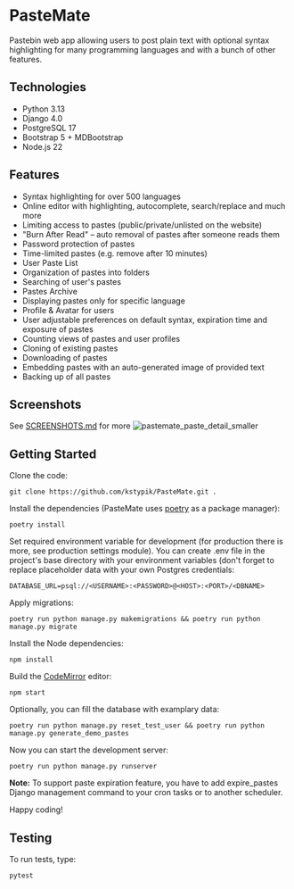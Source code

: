# PasteMate

Pastebin web app allowing users to post plain text with optional syntax highlighting for many programming languages and with a bunch of other features.

## Technologies

- Python 3.13
- Django 4.0
- PostgreSQL 17
- Bootstrap 5 + MDBootstrap
- Node.js 22

## Features

- Syntax highlighting for over 500 languages
- Online editor with highlighting, autocomplete, search/replace and much more
- Limiting access to pastes (public/private/unlisted on the website)
- "Burn After Read" – auto removal of pastes after someone reads them
- Password protection of pastes
- Time-limited pastes (e.g. remove after 10 minutes)
- User Paste List
- Organization of pastes into folders
- Searching of user's pastes
- Pastes Archive
- Displaying pastes only for specific language
- Profile & Avatar for users
- User adjustable preferences on default syntax, expiration time and exposure of pastes
- Counting views of pastes and user profiles
- Cloning of existing pastes
- Downloading of pastes
- Embedding pastes with an auto-generated image of provided text
- Backing up of all pastes

## Screenshots

See [SCREENSHOTS.md](SCREENSHOTS.md) for more
![pastemate_paste_detail_smaller](https://user-images.githubusercontent.com/53559764/178123659-df31ca8d-db45-42b8-80d8-dff6bcbaac9a.png)

## Getting Started

Clone the code:

```
git clone https://github.com/kstypik/PasteMate.git .
```

Install the dependencies (PasteMate uses [poetry](https://python-poetry.org) as a package manager):

```
poetry install
```

Set required environment variable for development (for production there is more, see production settings module).
You can create .env file in the project's base directory with your environment variables (don't forget to replace placeholder data with your own Postgres credentials:

```
DATABASE_URL=psql://<USERNAME>:<PASSWORD>@<HOST>:<PORT>/<DBNAME>
```

Apply migrations:

```
poetry run python manage.py makemigrations && poetry run python manage.py migrate
```

Install the Node dependencies:

```
npm install
```

Build the [CodeMirror](codemirror.net/) editor:

```
npm start
```

Optionally, you can fill the database with examplary data:

```
poetry run python manage.py reset_test_user && poetry run python manage.py generate_demo_pastes
```

Now you can start the development server:

```
poetry run python manage.py runserver
```

**Note:** To support paste expiration feature, you have to add expire_pastes Django management command to your cron tasks or to another scheduler.

Happy coding!

## Testing

To run tests, type:

```
pytest
```
